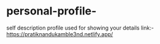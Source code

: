 # personal-profile-
self description  profile used for showing your details  link:-https://pratiknandukamble3nd.netlify.app/
